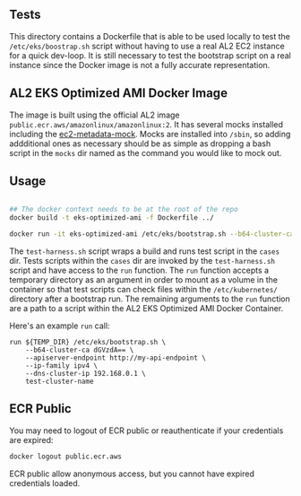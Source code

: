 ## Tests

This directory contains a Dockerfile that is able to be used locally to test the `/etc/eks/boostrap.sh` script without having to use a real AL2 EC2 instance for a quick dev-loop. It is still necessary to test the bootstrap script on a real instance since the Docker image is not a fully accurate representation.

## AL2 EKS Optimized AMI Docker Image

The image is built using the official AL2 image `public.ecr.aws/amazonlinux/amazonlinux:2`. It has several mocks installed including the [ec2-metadata-mock](https://github.com/aws/amazon-ec2-metadata-mock). Mocks are installed into `/sbin`, so adding addditional ones as necessary should be as simple as dropping a bash script in the `mocks` dir named as the command you would like to mock out.

## Usage

```bash

## The docker context needs to be at the root of the repo
docker build -t eks-optimized-ami -f Dockerfile ../

docker run -it eks-optimized-ami /etc/eks/bootstrap.sh --b64-cluster-ca dGVzdA== --apiserver-endpoint http://my-api-endpoint test
```

The `test-harness.sh` script wraps a build and runs test script in the `cases` dir. Tests scripts within the `cases` dir are invoked by the `test-harness.sh` script and have access to the `run` function. The `run` function accepts a temporary directory as an argument in order to mount as a volume in the container so that test scripts can check files within the `/etc/kubernetes/` directory after a bootstrap run. The remaining arguments to the `run` function are a path to a script within the AL2 EKS Optimized AMI Docker Container.

Here's an example `run` call:

```
run ${TEMP_DIR} /etc/eks/bootstrap.sh \
    --b64-cluster-ca dGVzdA== \
    --apiserver-endpoint http://my-api-endpoint \
    --ip-family ipv4 \
    --dns-cluster-ip 192.168.0.1 \
    test-cluster-name
```

## ECR Public

You may need to logout of ECR public or reauthenticate if your credentials are expired:

```bash
docker logout public.ecr.aws
```

ECR public allow anonymous access, but you cannot have expired credentials loaded.